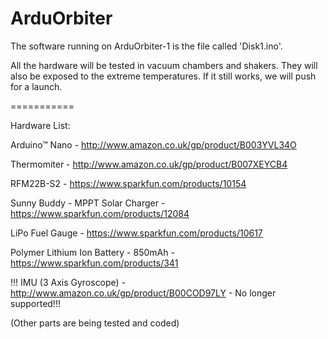 ArduOrbiter
===========

The software running on ArduOrbiter-1 is the file called 'Disk1.ino'.

All the hardware will be tested in vacuum chambers and shakers. They will also be exposed to the extreme temperatures. If it still works, we will push for a launch.

===========

Hardware List:

Arduino™ Nano - http://www.amazon.co.uk/gp/product/B003YVL34O

Thermomiter - http://www.amazon.co.uk/gp/product/B007XEYCB4

RFM22B-S2 - https://www.sparkfun.com/products/10154

Sunny Buddy - MPPT Solar Charger - https://www.sparkfun.com/products/12084

LiPo Fuel Gauge - https://www.sparkfun.com/products/10617

Polymer Lithium Ion Battery - 850mAh - https://www.sparkfun.com/products/341

!!! IMU (3 Axis Gyroscope) - http://www.amazon.co.uk/gp/product/B00COD97LY - No longer supported!!!

(Other parts are being tested and coded)
